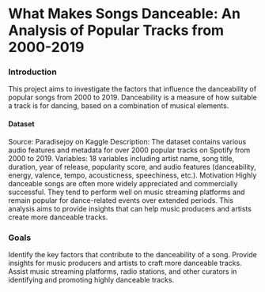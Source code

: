 # What Makes Songs Danceable: An Analysis of Popular Tracks from 2000-2019
### Introduction
This project aims to investigate the factors that influence the danceability of popular songs from 2000 to 2019. Danceability is a measure of how suitable a track is for dancing, based on a combination of musical elements.

#### Dataset
Source: Paradisejoy on Kaggle
Description: The dataset contains various audio features and metadata for over 2000 popular tracks on Spotify from 2000 to 2019.
Variables: 18 variables including artist name, song title, duration, year of release, popularity score, and audio features (danceability, energy, valence, tempo, acousticness, speechiness, etc.).
Motivation
Highly danceable songs are often more widely appreciated and commercially successful. They tend to perform well on music streaming platforms and remain popular for dance-related events over extended periods. This analysis aims to provide insights that can help music producers and artists create more danceable tracks.

### Goals
Identify the key factors that contribute to the danceability of a song.
Provide insights for music producers and artists to craft more danceable tracks.
Assist music streaming platforms, radio stations, and other curators in identifying and promoting highly danceable tracks.

